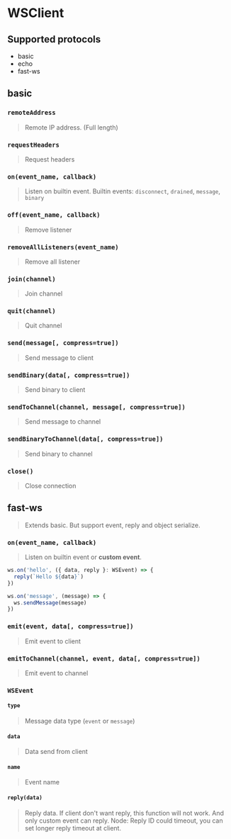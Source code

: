 # WSClient

## Supported protocols

- basic
- echo
- fast-ws

## basic

### `remoteAddress`

> Remote IP address. (Full length)

### `requestHeaders`

> Request headers

### `on(event_name, callback)`

> Listen on builtin event.
> Builtin events: `disconnect`, `drained`, `message`, `binary`

### `off(event_name, callback)`

> Remove listener

### `removeAllListeners(event_name)`

> Remove all listener

### `join(channel)`

> Join channel

### `quit(channel)`

> Quit channel

### `send(message[, compress=true])`

> Send message to client

### `sendBinary(data[, compress=true])`

> Send binary to client

### `sendToChannel(channel, message[, compress=true])`

> Send message to channel

### `sendBinaryToChannel(data[, compress=true])`

> Send binary to channel

### `close()`

> Close connection


## fast-ws

> Extends basic. But support event, reply and object serialize.

### `on(event_name, callback)`

> Listen on builtin event or **custom event**.

```js
ws.on('hello', ({ data, reply }: WSEvent) => {
  reply(`Hello ${data}`)
})

ws.on('message', (message) => {
  ws.sendMessage(message)
})
```

### `emit(event, data[, compress=true])`

> Emit event to client

### `emitToChannel(channel, event, data[, compress=true])`

> Emit event to channel

### `WSEvent`

#### `type`

> Message data type (`event` or `message`)

#### `data`

> Data send from client

#### `name`

> Event name

#### `reply(data)`

> Reply data.
> If client don't want reply, this function will not work.
> And only custom event can reply.
> Node: Reply ID could timeout, you can set longer reply timeout at client.
